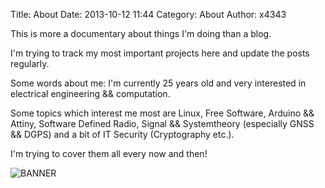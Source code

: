 Title: About
Date: 2013-10-12 11:44
Category: About
Author: x4343

This is more a documentary about things I'm doing than a blog.

I'm trying to track my most important projects here and update the posts regularly.

Some words about me:
I'm currently 25 years old and very interested in electrical engineering && computation.

Some topics which interest me most are Linux, Free Software, Arduino && Attiny, Software Defined Radio, Signal && Systemtheory (especially GNSS && DGPS) and a bit of 
IT Security (Cryptography etc.).

I'm trying to cover them all every now and then!



![BANNER](/static/pictures/about/logo_small.png)